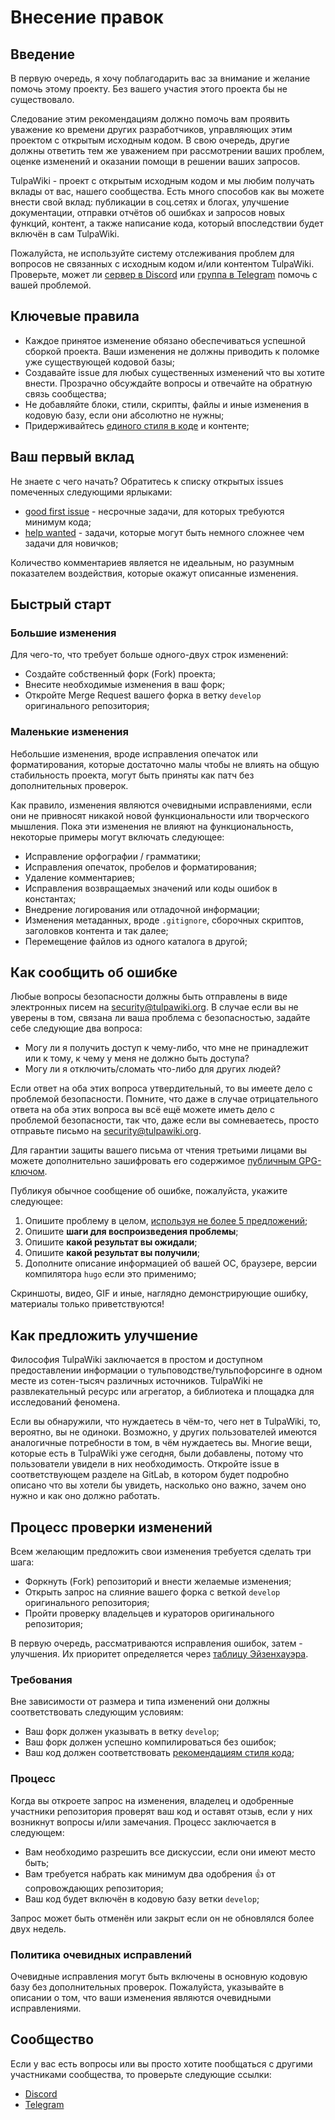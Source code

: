 # Внесение правок

## Введение

В первую очередь, я хочу поблагодарить вас за внимание и желание помочь этому проекту. Без вашего участия этого проекта
бы не существовало.

Следование этим рекомендациям должно помочь вам проявить уважение ко времени других разработчиков, управляющих этим
проектом с открытым исходным кодом. В свою очередь, другие должны ответить тем же уважением при рассмотрении ваших
проблем, оценке изменений и оказании помощи в решении ваших запросов.

TulpaWiki - проект с открытым исходным кодом и мы любим получать вклады от вас, нашего сообщества. Есть много способов
как вы можете внести свой вклад: публикации в соц.сетях и блогах, улучшение документации, отправки отчётов об ошибках и
запросов новых функций, контент, а также написание кода, который впоследствии будет включён в сам TulpaWiki.

Пожалуйста, не используйте систему отслеживания проблем для вопросов не связанных с исходным кодом и/или контентом
TulpaWiki. Проверьте, может ли [сервер в Discord](https://discord.gg/dv5kpGs) или [группа в Telegram](https://t.me/joinchat/AkuYY0ExBslQKlt2CRDazA)
помочь с вашей проблемой.

## Ключевые правила

* Каждое принятое изменение обязано обеспечиваться успешной сборкой проекта. Ваши изменения не должны приводить к поломке уже существующей кодовой базы;
* Создавайте issue для любых существенных изменений что вы хотите внести. Прозрачно обсуждайте вопросы и отвечайте на обратную связь сообщества;
* Не добавляйте блоки, стили, скрипты, файлы и иные изменения в кодовую базу, если они абсолютно не нужны;
* Придерживайтесь [единого стиля в коде](https://codeguide.academy/) и контенте;

## Ваш первый вклад

Не знаете с чего начать? Обратитесь к списку открытых issues помеченных следующими ярлыками:

* [good first issue](https://gitlab.com/TulpaWiki/tulpawiki.gitlab.io/issues?label_name%5B%5D=good+first+issue) - несрочные задачи, для которых требуются минимум кода;
* [help wanted](https://gitlab.com/TulpaWiki/tulpawiki.gitlab.io/issues?label_name%5B%5D=help+wanted) - задачи, которые могут быть немного сложнее чем задачи для новичков;

Количество комментариев является не идеальным, но разумным показателем воздействия, которые окажут описанные изменения.

## Быстрый старт

### Большие изменения

Для чего-то, что требует больше одного-двух строк изменений:

* Создайте собственный форк (Fork) проекта;
* Внесите необходимые изменения в ваш форк;
* Откройте Merge Request вашего форка в ветку `develop` оригинального репозитория;

### Маленькие изменения

Небольшие изменения, вроде исправления опечаток или форматирования, которые достаточно малы чтобы не влиять на общую
стабильность проекта, могут быть приняты как патч без дополнительных проверок.

Как правило, изменения являются очевидными исправлениями, если они не привносят никакой новой функциональности или
творческого мышления. Пока эти изменения не влияют на функциональность, некоторые примеры могут включать следующее:

* Исправление орфографии / грамматики;
* Исправления опечаток, пробелов и форматирования;
* Удаление комментариев;
* Исправления возвращаемых значений или коды ошибок в константах;
* Внедрение логирования или отладочной информации;
* Изменения метаданных, вроде `.gitignore`, сборочных скриптов, заголовков контента и так далее;
* Перемещение файлов из одного каталога в другой;

## Как сообщить об ошибке

Любые вопросы безопасности должны быть отправлены в виде электронных писем на [security@tulpawiki.org](mailto:security@tulpawiki.org).
В случае если вы не уверены в том, связана ли ваша проблема с безопасностью, задайте себе следующие два вопроса:

* Могу ли я получить доступ к чему-либо, что мне не принадлежит или к тому, к чему у меня не должно быть доступа?
* Могу ли я отключить/сломать что-либо для других людей?

Если ответ на оба этих вопроса утвердительный, то вы имеете дело с проблемой безопасности. Помните, что даже в случае
отрицательного ответа на оба этих вопроса вы всё ещё можете иметь дело с проблемой безопасности, так что, даже если вы
сомневаетесь, просто отправьте письмо на [security@tulpawiki.org](mailto:security@tulpawiki.org).

Для гарантии защиты вашего письма от чтения третьими лицами вы можете дополнительно зашифровать его содержимое
[публичным GPG-ключом](https://keybase.io/toby3d/pgp_keys.asc?fingerprint=7d6280b458ec5c47f90e57c0f8978f46ff0ffa4f).

Публикуя обычное сообщение об ошибке, пожалуйста, укажите следующее:

1. Опишите проблему в целом, [используя не более 5 предложений](https://toby3d.me/ru/five-sentences/);
2. Опишите **шаги для воспроизведения проблемы**;
3. Опишите **какой результат вы ожидали**;
4. Опишите **какой результат вы получили**;
5. Дополните описание информацией об вашей ОС, браузере, версии компилятора `hugo` если это применимо;

Скриншоты, видео, GIF и иные, наглядно демонстрирующие ошибку, материалы только приветствуются!

## Как предложить улучшение

Философия TulpaWiki заключается в простом и доступном предоставлении информации о тульповодстве/тульпофорсинге в одном
месте из сотен-тысяч различных источников. TulpaWiki не развлекательный ресурс или агрегатор, а библиотека и площадка
для исследований феномена.

Если вы обнаружили, что нуждаетесь в чём-то, чего нет в TulpaWiki, то, вероятно, вы не одиноки. Возможно, у других
пользователей имеются аналогичные потребности в том, в чём нуждаетесь вы. Многие вещи, которые есть в TulpaWiki уже
сегодня, были добавлены, потому что пользователи увидели в них необходимость. Откройте issue в соответствующем разделе
на GitLab, в котором будет подробно описано что вы хотели бы увидеть, насколько оно важно, зачем оно нужно и как оно
должно работать.

## Процесс проверки изменений

Всем желающим предложить свои изменения требуется сделать три шага:

* Форкнуть (Fork) репозиторий и внести желаемые изменения;
* Открыть запрос на слияние вашего форка с веткой `develop` оригинального репозитория;
* Пройти проверку владельцев и кураторов оригинального репозитория;

В первую очередь, рассматриваются исправления ошибок, затем - улучшения. Их приоритет определяется через
[таблицу Эйзенхауэра](https://habr.com/ru/post/451354/).

### Требования

Вне зависимости от размера и типа изменений они должны соответствовать следующим условиям:

* Ваш форк должен указывать в ветку `develop`;
* Ваш форк должен успешно компилироваться без ошибок;
* Ваш код должен соответствовать [рекомендациям стиля кода](https://codeguide.academy/);

### Процесс

Когда вы откроете запрос на изменения, владелец и одобренные участники репозитория проверят ваш код и оставят отзыв,
если у них возникнут вопросы и/или замечания. Процесс заключается в следующем:

* Вам необходимо разрешить все дискуссии, если они имеют место быть;
* Вам требуется набрать как минимум два одобрения 👍 от сопровождающих репозитория;
* Ваш код будет включён в кодовую базу ветки `develop`;

Запрос может быть отменён или закрыт если он не обновлялся более двух недель.

### Политика очевидных исправлений

Очевидные исправления могут быть включены в основную кодовую базу без дополнительных проверок. Пожалуйста, указывайте в описании о том, что ваши изменения являются очевидными исправлениями.

## Сообщество

Если у вас есть вопросы или вы просто хотите пообщаться с другими участниками сообщества, то проверьте следующие
ссылки:

* [Discord](https://discord.gg/dv5kpGs)
* [Telegram](https://t.me/joinchat/AkuYY0ExBslQKlt2CRDazA)
